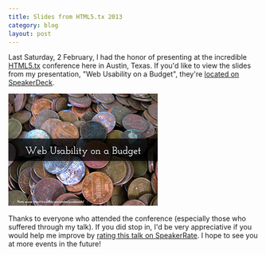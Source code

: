 ```yaml
---
title: Slides from HTML5.tx 2013
category: blog
layout: post
---
```


Last Saturday, 2 February, I had the honor of presenting at the incredible [HTML5.tx][1] conference here in Austin, Texas. If you'd like to view the slides from my presentation, "Web Usability on a Budget", they're [located on SpeakerDeck][2].

![The title slide of my presentation at HTML5.tx 2013][a]

Thanks to everyone who attended the conference (especially those who suffered through my talk). If you did stop in, I'd be very appreciative if you would help me improve by [rating this talk on SpeakerRate][3]. I hope to see you at more events in the future!

[1]: http://www.html5tx.com/
[2]: https://speakerdeck.com/timgthomas/web-usability-on-a-budget-1
[3]: http://speakerrate.com/talks/19641-web-usability-on-a-budget

[a]: /css/images/blog/2013-02-05-01.jpg
